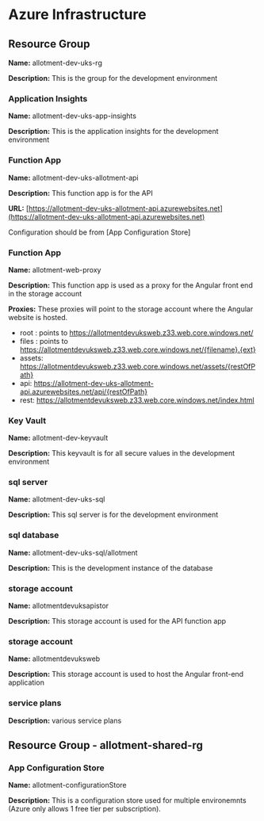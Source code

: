 ﻿# Azure Infrastructure

## Resource Group
**Name:** allotment-dev-uks-rg

**Description:** This is the group for the development environment

### Application Insights
**Name:** allotment-dev-uks-app-insights

**Description:** This is the application insights for the development environment

### Function App
**Name:** allotment-dev-uks-allotment-api

**Description:** This function app is for the API 

**URL:** [https://allotment-dev-uks-allotment-api.azurewebsites.net](https://allotment-dev-uks-allotment-api.azurewebsites.net)

Configuration should be from [App Configuration Store]

### Function App 
**Name:** allotment-web-proxy

**Description:** This function app is used as a proxy for the Angular front end in the storage account

**Proxies:**
These proxies will point to the storage account where the Angular website is hosted.
- root : points to 
https://allotmentdevuksweb.z33.web.core.windows.net/
- files : points to https://allotmentdevuksweb.z33.web.core.windows.net/{filename}.{ext}
- assets: https://allotmentdevuksweb.z33.web.core.windows.net/assets/{restOfPath}
- api: 
https://allotment-dev-uks-allotment-api.azurewebsites.net/api/{restOfPath}
- rest: https://allotmentdevuksweb.z33.web.core.windows.net/index.html

### Key Vault 
**Name:** allotment-dev-keyvault

**Description:** This keyvault is for all secure values in the development environment

### sql server 
**Name:** allotment-dev-uks-sql

**Description:** This sql server is for the development environment

### sql database 
**Name:** allotment-dev-uks-sql/allotment

**Description:** This is the development instance of the database

### storage account 
**Name:** allotmentdevuksapistor

**Description:** This storage account is used for the API function app

### storage account 
**Name:** allotmentdevuksweb

**Description:** This storage account is used to host the Angular front-end application

### service plans 

**Description:** various service plans


## Resource Group - allotment-shared-rg

### App Configuration Store 
**Name:** allotment-configurationStore

**Description:** This is a configuration store used for multiple environemnts (Azure only allows 1 free tier per subscription).